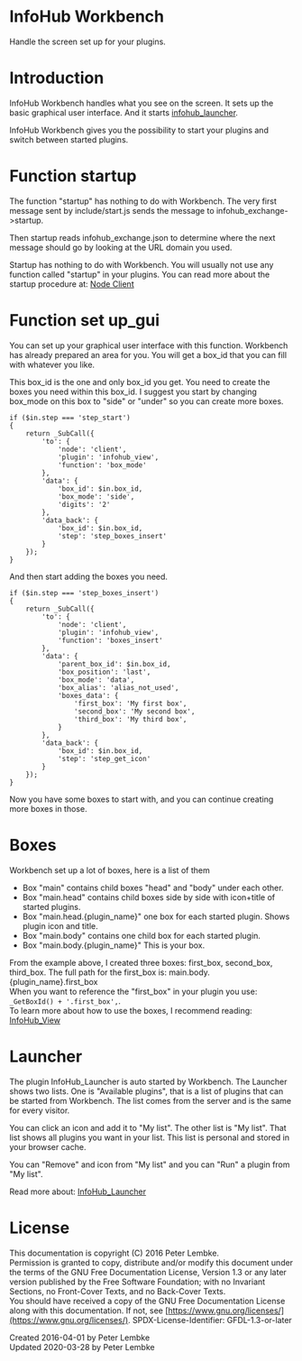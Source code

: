 # InfoHub Workbench

Handle the screen set up for your plugins.

# Introduction

InfoHub Workbench handles what you see on the screen. It sets up the basic graphical user interface. And it
starts [infohub_launcher](plugin,infohub_launcher).

InfoHub Workbench gives you the possibility to start your plugins and switch between started plugins.

# Function startup

The function "startup" has nothing to do with Workbench. The very first message sent by include/start.js sends the
message to infohub_exchange->startup.

Then startup reads infohub_exchange.json to determine where the next message should go by looking at the URL domain you
used.

Startup has nothing to do with Workbench. You will usually not use any function called "startup" in your
plugins. You can read more about the startup procedure at: [Node Client](main,node_client)

# Function set up_gui

You can set up your graphical user interface with this function. Workbench has already prepared an area for you. You will
get a box_id that you can fill with whatever you like.

This box_id is the one and only box_id you get. You need to create the boxes you need within this box_id. I suggest you
start by changing box_mode on this box to "side" or "under" so you can create more boxes.

```
if ($in.step === 'step_start')
{
    return _SubCall({
        'to': {
            'node': 'client',
            'plugin': 'infohub_view',
            'function': 'box_mode'
        },
        'data': {
            'box_id': $in.box_id,
            'box_mode': 'side',
            'digits': '2'
        },
        'data_back': {
            'box_id': $in.box_id,
            'step': 'step_boxes_insert'
        }
    });
}
```

And then start adding the boxes you need.

```
if ($in.step === 'step_boxes_insert')
{
    return _SubCall({
        'to': {
            'node': 'client',
            'plugin': 'infohub_view',
            'function': 'boxes_insert'
        },
        'data': {
            'parent_box_id': $in.box_id,
            'box_position': 'last',
            'box_mode': 'data',
            'box_alias': 'alias_not_used',
            'boxes_data': {
                'first_box': 'My first box',
                'second_box': 'My second box',
                'third_box': 'My third box',
            }
        },
        'data_back': {
            'box_id': $in.box_id,
            'step': 'step_get_icon'
        }
    });
}
```

Now you have some boxes to start with, and you can continue creating more boxes in those.

# Boxes

Workbench set up a lot of boxes, here is a list of them

- Box "main" contains child boxes "head" and "body" under each other.
- Box "main.head" contains child boxes side by side with icon+title of started plugins.
- Box "main.head.{plugin_name}" one box for each started plugin. Shows plugin icon and title.
- Box "main.body" contains one child box for each started plugin.
- Box "main.body.{plugin_name}" This is your box.

From the example above, I created three boxes: first_box, second_box, third_box. The full path for the first_box is:
main.body.{plugin_name}.first_box  
When you want to reference the "first_box" in your plugin you use: `_GetBoxId() + '.first_box',`.  
To learn more about how to use the boxes, I recommend reading: [InfoHub_View](plugin,infohub_view)

# Launcher

The plugin InfoHub_Launcher is auto started by Workbench. The Launcher shows two lists. One is "Available plugins", that
is a list of plugins that can be started from Workbench. The list comes from the server and is the same for every
visitor.

You can click an icon and add it to "My list". The other list is "My list". That list shows all plugins you want in your
list. This list is personal and stored in your browser cache.

You can "Remove" and icon from "My list" and you can "Run" a plugin from "My list".

Read more about: [InfoHub_Launcher](plugin,infohub_launcher)

# License

This documentation is copyright (C) 2016 Peter Lembke.  
Permission is granted to copy, distribute and/or modify this document under the terms of the GNU Free Documentation
License, Version 1.3 or any later version published by the Free Software Foundation; with no Invariant Sections, no
Front-Cover Texts, and no Back-Cover Texts.  
You should have received a copy of the GNU Free Documentation License along with this documentation. If not,
see [https://www.gnu.org/licenses/](https://www.gnu.org/licenses/). SPDX-License-Identifier: GFDL-1.3-or-later

Created 2016-04-01 by Peter Lembke  
Updated 2020-03-28 by Peter Lembke  